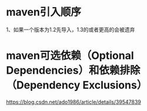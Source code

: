 # maven引入顺序

1、如果一个版本为1.2先导入，1.3的或者更高的会被遗弃



# maven可选依赖（Optional Dependencies）和依赖排除（Dependency Exclusions）

https://blog.csdn.net/ado1986/article/details/39547839
